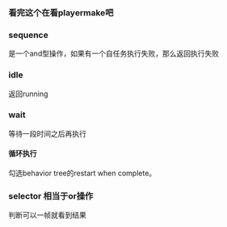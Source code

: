 

### 看完这个在看playermake吧


### sequence

是一个and型操作，如果有一个自任务执行失败，那么返回执行失败


### idle

返回running


### wait

等待一段时间之后再执行


#### 循环执行

勾选behavior tree的restart when complete。



### selector 相当于or操作


判断可以一帧就看到结果
